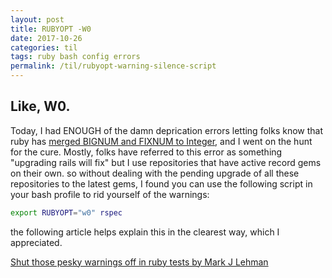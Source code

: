 ```yaml
---
layout: post
title: RUBYOPT -W0
date: 2017-10-26
categories: til
tags: ruby bash config errors
permalink: /til/rubyopt-warning-silence-script
---
```


## Like, W0.

Today, I had ENOUGH of the damn deprication errors letting folks know that ruby has [merged BIGNUM and FIXNUM to Integer](https://www.ruby-lang.org/en/news/2016/12/25/ruby-2-4-0-released/), and I went on the hunt for the cure. Mostly, folks have referred to this error as something "upgrading rails will fix" but I use repositories that have active record gems on their own. so without dealing with the pending upgrade of all these repositories to the latest gems, I found you can use the following script in your bash profile to rid yourself of the warnings:

```sh
export RUBYOPT="w0" rspec
```

the following article helps explain this in the clearest way, which I appreciated.

[Shut those pesky warnings off in ruby tests by Mark J Lehman](https://supremebeing7.github.io/spaghetti-refactory/2016-07-07-shut-those-pesky-warnings-off-in-ruby-tests/)